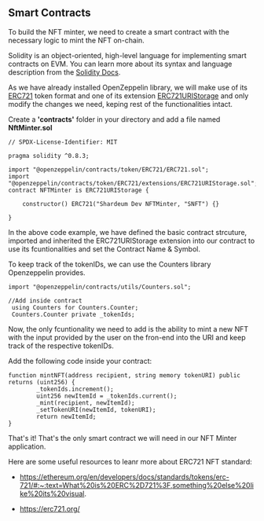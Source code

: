 ## Smart Contracts

To build the NFT minter, we need to create a smart contract with the necessary logic to mint the NFT on-chain.

Solidity is an object-oriented, high-level language for implementing smart contracts on EVM. You can learn more about its syntax and language description from the [Solidity Docs](https://docs.soliditylang.org/en/v0.8.19/).


As we have already installed OpenZeppelin library, we will make use of its [ERC721](https://docs.openzeppelin.com/contracts/4.x/erc721) token format and one of its extension [ERC721URIStorage](https://github.com/OpenZeppelin/openzeppelin-contracts/blob/master/contracts/token/ERC721/extensions/ERC721URIStorage.sol) and only modify the changes we need, keping rest of the functionalities intact.


Create a **'contracts'** folder in your directory and add a file named **NftMinter.sol**

```
// SPDX-License-Identifier: MIT

pragma solidity ^0.8.3;

import "@openzeppelin/contracts/token/ERC721/ERC721.sol";
import "@openzeppelin/contracts/token/ERC721/extensions/ERC721URIStorage.sol";
contract NFTMinter is ERC721URIStorage {

    constructor() ERC721("Shardeum Dev NFTMinter, "SNFT") {}

}

```

In the above code example, we have defined the basic contract strcuture, imported and inherited the ERC721URIStorage extension into our contract to use its fcuntionalities and set the Contract Name & Symbol.

To keep track of the tokenIDs, we can use the Counters library Openzeppelin provides.

```
import "@openzeppelin/contracts/utils/Counters.sol";

//Add inside contract
 using Counters for Counters.Counter;
 Counters.Counter private _tokenIds;

```

Now, the only fcuntionality we need to add is the ability to mint a new NFT with the input provided by the user on the fron-end into the URI and keep track of the respective tokenIDs.

Add the following code inside your contract:

```
function mintNFT(address recipient, string memory tokenURI) public returns (uint256) {
        _tokenIds.increment();
        uint256 newItemId = _tokenIds.current();
        _mint(recipient, newItemId);
        _setTokenURI(newItemId, tokenURI);
        return newItemId;
}
```

That's it! That's the only smart contract we will need in our NFT Minter application.



Here are some useful resources to leanr more about ERC721 NFT standard:


- https://ethereum.org/en/developers/docs/standards/tokens/erc-721/#:~:text=What%20is%20ERC%2D721%3F,something%20else%20like%20its%20visual.

- https://erc721.org/


